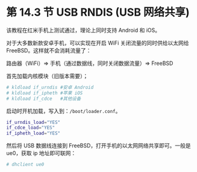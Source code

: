 # 第 14.3 节 USB RNDIS (USB 网络共享)

该教程在红米手机上测试通过，理论上同时支持 Android 和 iOS。

对于大多数新款安卓手机，可以实现在开启 WiFi 关闭流量的同时供给以太网给 FreeBSD。这样就不会消耗流量了：

路由器（WiFi）⇒ 手机（通过数据线，同时关闭数据流量）⇒ FreeBSD

首先加载内核模块（旧版本需要）；

```sh
# kldload if_urndis #安卓 Android
# kldload if_ipheth #苹果 iOS
# kldload if_cdce   #其他设备
```

启动时开机加载，写入到：`/boot/loader.conf`。

```sh
if_urndis_load="YES"
if_cdce_load="YES"
if_ipheth_load="YES"
```

然后将 USB 数据线连接到 FreeBSD，打开手机的以太网网络共享即可。一般是 ue0，获取 ip 地址即可联网：

```sh
# dhclient ue0
```

